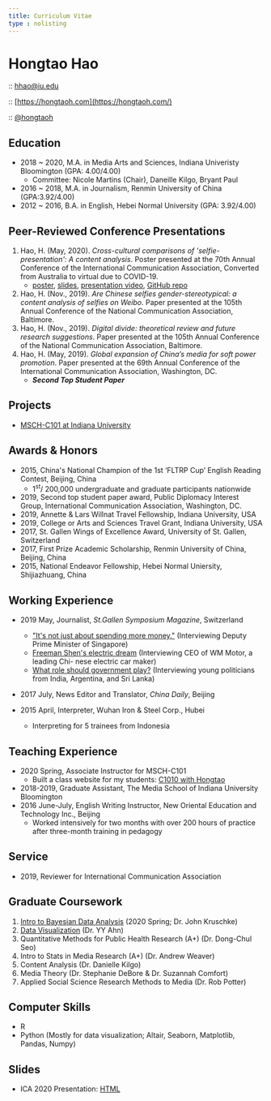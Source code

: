 ```yaml
---
title: Curriculum Vitae
type : nolisting
---
```

# Hongtao Hao

<i class="fa fa-envelope"></i> :: [hhao@iu.edu](mailto:hhao@iu.edu)

<i class="fa fa-globe" style="font-size: 19pt"></i> :: [https://hongtaoh.com](https://hongtaoh.com/)

<i class="fa fa-github" style="font-size: 19pt"></i> :: [@hongtaoh](https://github.com/hongtaoh)

## Education

- 2018 ~ 2020, M.A. in Media Arts and Sciences, Indiana Univeristy Bloomington (GPA: 4.00/4.00)
   - Committee: Nicole Martins (Chair), Daneille Kilgo, Bryant Paul
- 2016 ~ 2018, M.A. in Journalism, Renmin University of China (GPA:3.92/4.00)
- 2012 ~ 2016, B.A. in English, Hebei Normal University (GPA: 3.92/4.00)

## Peer-Reviewed Conference Presentations
1. Hao, H. (May, 2020). *Cross-cultural comparisons of 'selfie-presentation': A content analysis*. Poster presented at the 70th Annual Conference of the International Communication Association, Converted from Australia to virtual due to COVID-19. 
    - [poster](https://hongtaoh.com/files/ICA_Poster_Actual_Size.pdf), [slides](https://hongtaoh.com/slides/ICA2020.html#1), [presentation video](https://player.vimeo.com/video/418504580), [GitHub repo](https://github.com/hongtaoh/ICA2020Poster)
2. Hao, H. (Nov., 2019). *Are Chinese selfies gender-stereotypical: a content analysis of selfies on Weibo*. Paper presented at the 105th Annual Conference of the National Communication Association, Baltimore.
3. Hao, H. (Nov., 2019). *Digital divide: theoretical review and future research suggestions*. Paper presented at the 105th Annual Conference of the National Communication Association, Baltimore.
4. Hao, H. (May, 2019). *Global expansion of China’s media for soft power promotion*. Paper presented at the 69th Annual Conference of the International Communication Association, Washington, DC. 
    - ***Second Top Student Paper*** 

## Projects

- [MSCH-C101 at Indiana University](https://c101.hongtaoh.com/)

## Awards & Honors

- 2015, China's National Champion of the 1st ‘FLTRP Cup’ English Reading Contest, Beijing, China
   - 1<sup>st</sup>/ 200,000 undergraduate and graduate participants nationwide
- 2019, Second top student paper award, Public Diplomacy Interest Group, International Communication Association, Washington, DC. 
- 2019, Annette & Lars Willnat Travel Fellowship, Indiana University, USA
- 2019, College or Arts and Sciences Travel Grant, Indiana University, USA
- 2017, St. Gallen Wings of Excellence Award, University of St. Gallen, Switzerland
- 2017, First Prize Academic Scholarship, Renmin University of China, Beijing, China
- 2015, National Endeavor Fellowship, Hebei Normal Uniersity, Shijiazhuang, China

## Working Experience
- 2019 May, Journalist, *St.Gallen Symposium Magazine*, Switzerland 

  - ["It's not just about spending more money."](https://www.symposium.org/articles/its-not-just-about-spending-more-money) (Interviewing Deputy Prime Minister of Singapore)
  - [Freeman Shen's electric dream](https://www.symposium.org/articles/freeman-shens-electric-dream) (Interviewing CEO of WM Motor, a leading Chi- nese electric car maker)
  - [What role should government play?](https://www.symposium.org/articles/what-role-should-governments-play) (Interviewing young politicians from India, Argentina, and Sri Lanka)

- 2017 July, News Editor and Translator, *China Daily*, Beijing

- 2015 April, Interpreter, Wuhan Iron & Steel Corp., Hubei
   - Interpreting for 5 trainees from Indonesia

## Teaching Experience
- 2020 Spring, Associate Instructor for MSCH-C101
   - Built a class website for my students: [C1010 with Hongtao](https://c101.hongtaoh.com/)
- 2018-2019, Graduate Assistant, The Media School of Indiana University Bloomington
- 2016 June-July, English Writing Instructor, New Oriental Education and Technology Inc., Beijing
   - Worked intensively for two months with over 200 hours of practice after three-month training in pedagogy

## Service
- 2019, Reviewer for International Communication Association

## Graduate Coursework
1. [Intro to Bayesian Data Analysis](https://jkkweb.sitehost.iu.edu/jkkteach/P533/) (2020 Spring; Dr. John Kruschke)
2. [Data Visualization](http://yyahn.com/dviz-course/) (Dr. YY Ahn)
3. Quantitative Methods for Public Health Research (A+) (Dr. Dong-Chul Seo)
4. Intro to Stats in Media Research (A+) (Dr. Andrew Weaver)
5. Content Analysis (Dr. Danielle Kilgo)
6. Media Theory (Dr. Stephanie DeBore & Dr. Suzannah Comfort)
7. Applied Social Science Research Methods to Media (Dr. Rob Potter)


## Computer Skills
- R 
- Python (Mostly for data visualization; Altair, Seaborn, Matplotlib, Pandas, Numpy)


## Slides

- ICA 2020 Presentation: [HTML](/slides/ICA2020.html)


